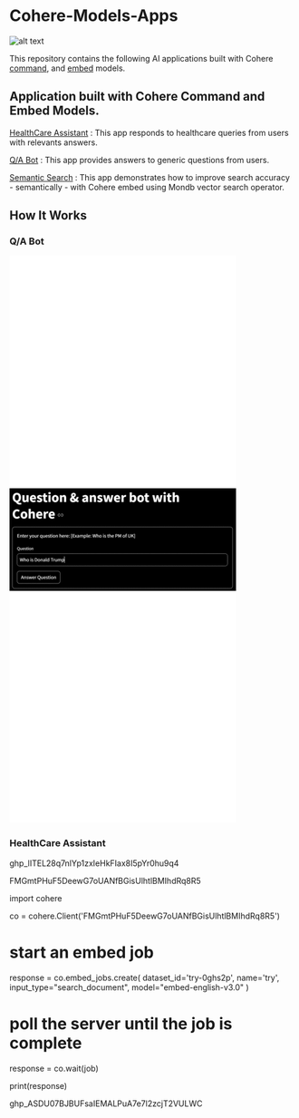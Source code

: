 # Cohere-Models-Apps

![alt text](https://encrypted-tbn0.gstatic.com/images?q=tbn:ANd9GcTojaKMXPTm8FhVKO4YmC-BwNXovBJJZ7x0FVwQcw5auO5QX7t-LZvxxuTFuMibZv75KzU&usqp=CAU)

This repository contains the following AI applications built with Cohere [command](https://cohere.com/command?_gl=1*1bccwue*_gcl_au*MTI0ODM1NjY2OS4xNzIwNjIxMjc1*_ga*NDg5MDI2MzAuMTcyMDYyMTI4MQ..*_ga_CRGS116RZS*MTcyMjU4MDUwNi40Ny4wLjE3MjI1ODA1MDYuNjAuMC4w), and [embed](https://cohere.com/embed?_gl=1*5gvy8z*_gcl_au*MTI0ODM1NjY2OS4xNzIwNjIxMjc1*_ga*NDg5MDI2MzAuMTcyMDYyMTI4MQ..*_ga_CRGS116RZS*MTcyMjU4MDYxMi40Ny4wLjE3MjI1ODA2MTIuNjAuMC4w) models.   

## Application built with Cohere **Command** and **Embed** Models.   


[HealthCare Assistant]() :  This app responds to healthcare queries from users with relevants answers. 

[Q/A Bot]() : This app provides answers to generic questions from users. 

[Semantic Search]() : This app demonstrates how to improve search accuracy - semantically - with Cohere embed using Mondb vector search operator.  


## How It Works 



### Q/A Bot 
![](qa2.gif)


### HealthCare Assistant  














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

FMGmtPHuF5DeewG7oUANfBGisUlhtlBMIhdRq8R5


import cohere

co = cohere.Client('FMGmtPHuF5DeewG7oUANfBGisUlhtlBMIhdRq8R5')

# start an embed job
response = co.embed_jobs.create(
    dataset_id='try-0ghs2p',
    name='try',
    input_type="search_document", 
    model="embed-english-v3.0"
)

# poll the server until the job is complete
response = co.wait(job)

print(response)

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
